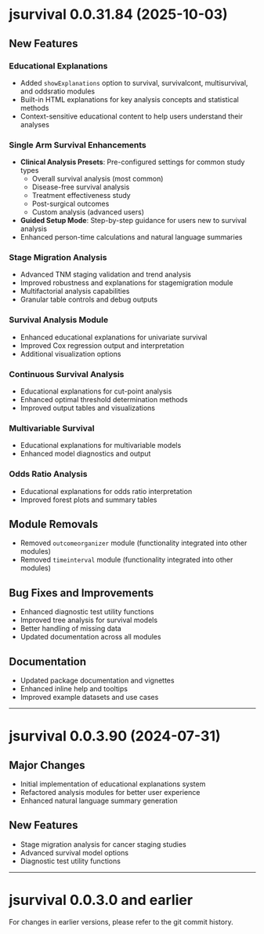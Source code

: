 # jsurvival 0.0.31.84 (2025-10-03)

## New Features

### Educational Explanations
- Added `showExplanations` option to survival, survivalcont, multisurvival, and oddsratio modules
- Built-in HTML explanations for key analysis concepts and statistical methods
- Context-sensitive educational content to help users understand their analyses

### Single Arm Survival Enhancements
- **Clinical Analysis Presets**: Pre-configured settings for common study types
  - Overall survival analysis (most common)
  - Disease-free survival analysis
  - Treatment effectiveness study
  - Post-surgical outcomes
  - Custom analysis (advanced users)
- **Guided Setup Mode**: Step-by-step guidance for users new to survival analysis
- Enhanced person-time calculations and natural language summaries

### Stage Migration Analysis
- Advanced TNM staging validation and trend analysis
- Improved robustness and explanations for stagemigration module
- Multifactorial analysis capabilities
- Granular table controls and debug outputs

### Survival Analysis Module
- Enhanced educational explanations for univariate survival
- Improved Cox regression output and interpretation
- Additional visualization options

### Continuous Survival Analysis
- Educational explanations for cut-point analysis
- Enhanced optimal threshold determination methods
- Improved output tables and visualizations

### Multivariable Survival
- Educational explanations for multivariable models
- Enhanced model diagnostics and output

### Odds Ratio Analysis
- Educational explanations for odds ratio interpretation
- Improved forest plots and summary tables

## Module Removals

- Removed `outcomeorganizer` module (functionality integrated into other modules)
- Removed `timeinterval` module (functionality integrated into other modules)

## Bug Fixes and Improvements

- Enhanced diagnostic test utility functions
- Improved tree analysis for survival models
- Better handling of missing data
- Updated documentation across all modules

## Documentation

- Updated package documentation and vignettes
- Enhanced inline help and tooltips
- Improved example datasets and use cases

---

# jsurvival 0.0.3.90 (2024-07-31)

## Major Changes

- Initial implementation of educational explanations system
- Refactored analysis modules for better user experience
- Enhanced natural language summary generation

## New Features

- Stage migration analysis for cancer staging studies
- Advanced survival model options
- Diagnostic test utility functions

---

# jsurvival 0.0.3.0 and earlier

For changes in earlier versions, please refer to the git commit history.
